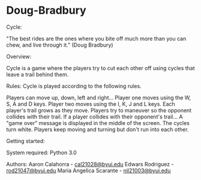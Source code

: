 # Doug-Bradbury

Cycle:

"The best rides are the ones where you
bite off much more than you can chew,
and live through it."
(Doug Bradbury)

Overview:

Cycle is a game where the players try to cut each other off using cycles that leave a trail behind them.

Rules:
Cycle is played according to the following rules.

Players can move up, down, left and right...
Player one moves using the W, S, A and D keys.
Player two moves using the I, K, J and L keys.
Each player's trail grows as they move.
Players try to maneuver so the opponent collides with their trail.
If a player collides with their opponent's trail...
A "game over" message is displayed in the middle of the screen.
The cycles turn white.
Players keep moving and turning but don't run into each other.

Getting started:

System required: Python 3.0

Authors: 
Aaron Calahorra - cal21028@byui.edu
Edwars Rodriguez - rod21047@byui.edu 
Maria Angelica Scarante - nil21003@byui.edu


